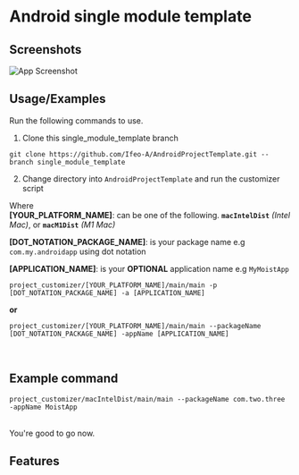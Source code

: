 # Android single module template

## Screenshots

![App Screenshot](https://via.placeholder.com/468x300?text=App+Screenshot+Here)

## Usage/Examples

Run the following commands to use.

1. Clone this single_module_template branch <br>

```
git clone https://github.com/Ifeo-A/AndroidProjectTemplate.git --branch single_module_template
```

2. Change directory into `AndroidProjectTemplate` and run the customizer script <br>

Where <br>
**[YOUR_PLATFORM_NAME]**: can be one of the following. **`macIntelDist`** *(Intel Mac)*, or **`macM1Dist`** *(M1 Mac)* <br>

**[DOT_NOTATION_PACKAGE_NAME]**: is your package name e.g `com.my.androidapp` using dot notation <br>

**[APPLICATION_NAME]**: is your **OPTIONAL** application name e.g `MyMoistApp`

```
project_customizer/[YOUR_PLATFORM_NAME]/main/main -p [DOT_NOTATION_PACKAGE_NAME] -a [APPLICATION_NAME]
```
**or**
```
project_customizer/[YOUR_PLATFORM_NAME]/main/main --packageName [DOT_NOTATION_PACKAGE_NAME] -appName [APPLICATION_NAME]
```

<br>

## Example command <br>
```
project_customizer/macIntelDist/main/main --packageName com.two.three -appName MoistApp
```

<br>
You're good to go now.

## Features



